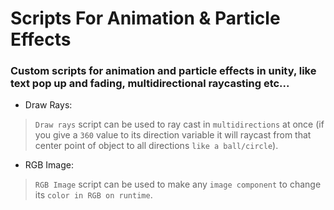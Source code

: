# Scripts For Animation & Particle Effects
### Custom scripts for animation and particle effects in unity, like text pop up and fading, multidirectional raycasting etc...



* Draw Rays: 
> `Draw rays` script can be used to ray cast in `multidirections` at once (if you give a `360` value to its direction variable it will raycast from that center point of object to all directions `like a ball/circle`).

* RGB Image:
> `RGB Image` script can be used to make any `image component` to change its `color in RGB on runtime`.

